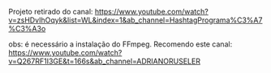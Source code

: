 Projeto retirado do canal: https://www.youtube.com/watch?v=zsHDvIhOqyk&list=WL&index=1&ab_channel=HashtagPrograma%C3%A7%C3%A3o

obs: é necessário a instalação do FFmpeg. Recomendo este canal: https://www.youtube.com/watch?v=Q267RF1I3GE&t=166s&ab_channel=ADRIANORUSELER

